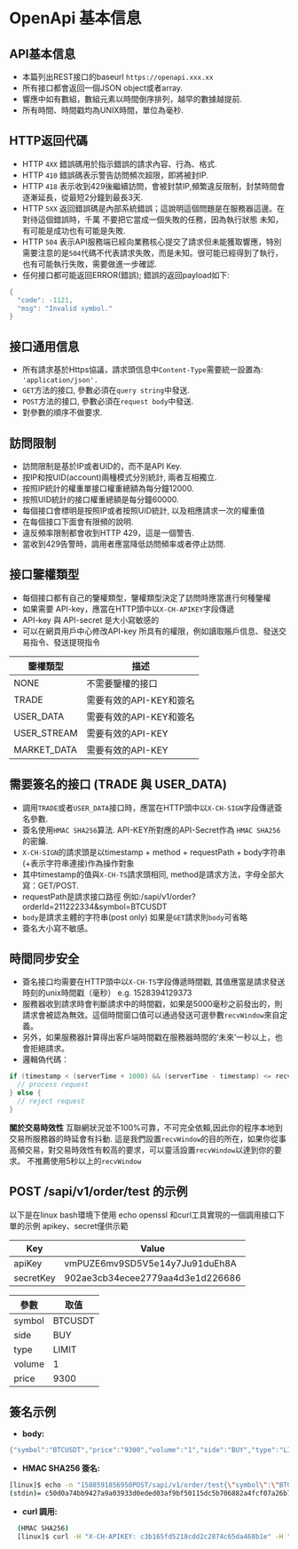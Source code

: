 # OpenApi 基本信息

## API基本信息

* 本篇列出REST接口的baseurl `https://openapi.xxx.xx`
* 所有接口都會返回一個JSON object或者array.
* 響應中如有數組，數組元素以時間倒序排列，越早的數據越提前.
* 所有時間、時間戳均為UNIX時間，單位為毫秒.

## HTTP返回代碼

* HTTP `4XX` 錯誤碼用於指示錯誤的請求內容、行為、格式.
* HTTP `410` 錯誤碼表示警告訪問頻次超限，即將被封IP.
* HTTP `418` 表示收到429後繼續訪問，會被封禁IP,頻繁違反限制，封禁時間會逐漸延長，從最短2分鐘到最長3天.
* HTTP `5XX` 返回錯誤碼是內部系統錯誤；這說明這個問題是在服務器這邊。在對待這個錯誤時，千萬 不要把它當成一個失敗的任務，因為執行狀態 未知，有可能是成功也有可能是失敗.
* HTTP `504` 表示API服務端已經向業務核心提交了請求但未能獲取響應，特別需要注意的是`504`代碼不代表請求失敗，而是未知。很可能已經得到了執行，也有可能執行失敗，需要做進一步確認.
* 任何接口都可能返回ERROR(錯誤); 錯誤的返回payload如下:

```java
{
  "code": -1121,
  "msg": "Invalid symbol."
}
```

## 接口通用信息

* 所有請求基於Https協議，請求頭信息中`Content-Type`需要統一設置為: `'application/json'.`
* `GET`方法的接口, 參數必須在`query string`中發送.
* `POST`方法的接口, 參數必須在`request body`中發送.
* 對參數的順序不做要求.

## 訪問限制

* 訪問限制是基於IP或者UID的，而不是API Key.
* 按IP和按UID(account)兩種模式分別統計, 兩者互相獨立.
* 按照IP統計的權重單接口權重總額為每分鐘12000.
* 按照UID統計的接口權重總額是每分鐘60000.
* 每個接口會標明是按照IP或者按照UID統計, 以及相應請求一次的權重值
* 在每個接口下面會有限頻的說明.
* 違反頻率限制都會收到HTTP 429，這是一個警告.
* 當收到429告警時，調用者應當降低訪問頻率或者停止訪問.

## 接口鑒權類型

* 每個接口都有自己的鑒權類型，鑒權類型決定了訪問時應當進行何種鑒權
* 如果需要 API-key，應當在HTTP頭中以`X-CH-APIKEY`字段傳遞
* API-key 與 API-secret 是大小寫敏感的
* 可以在網頁用戶中心修改API-key 所具有的權限，例如讀取賬戶信息、發送交易指令、發送提現指令

| 鑒權類型         | 描述              |
| ------------ | --------------- |
| NONE         | 不需要鑒權的接口        |
| TRADE        | 需要有效的API-KEY和簽名 |
| USER\_DATA   | 需要有效的API-KEY和簽名 |
| USER\_STREAM | 需要有效的API-KEY    |
| MARKET\_DATA | 需要有效的API-KEY    |

## 需要簽名的接口 (TRADE 與 USER\_DATA)

* 調用`TRADE`或者`USER_DATA`接口時，應當在HTTP頭中以`X-CH-SIGN`字段傳遞簽名參數.
* 簽名使用`HMAC SHA256`算法. API-KEY所對應的API-Secret作為 `HMAC SHA256` 的密鑰.
* `X-CH-SIGN`的請求頭是以timestamp + method + requestPath + body字符串(+表示字符串連接)作為操作對象
* 其中timestamp的值與`X-CH-TS`請求頭相同, method是請求方法，字母全部大寫：GET/POST.
* requestPath是請求接口路徑 例如:/sapi/v1/order?orderId=211222334\&symbol=BTCUSDT
* `body`是請求主體的字符串(post only) 如果是`GET`請求則`body`可省略
* 簽名大小寫不敏感。

## 時間同步安全

* 簽名接口均需要在HTTP頭中以`X-CH-TS`字段傳遞時間戳, 其值應當是請求發送時刻的unix時間戳（毫秒） e.g. 1528394129373
* 服務器收到請求時會判斷請求中的時間戳，如果是5000毫秒之前發出的，則請求會被認為無效。這個時間窗口值可以通過發送可選參數`recvWindow`來自定義。
* 另外，如果服務器計算得出客戶端時間戳在服務器時間的‘未來’一秒以上，也會拒絕請求。
* 邏輯偽代碼：

```java
if (timestamp < (serverTime + 1000) && (serverTime - timestamp) <= recvWindow) {
  // process request
} else {
  // reject request
}
```

**關於交易時效性** 互聯網狀況並不100%可靠，不可完全依賴,因此你的程序本地到交易所服務器的時延會有抖動. 這是我們設置`recvWindow`的目的所在，如果你從事高頻交易，對交易時效性有較高的要求，可以靈活設置`recvWindow`以達到你的要求。 不推薦使用5秒以上的`recvWindow`

## POST /sapi/v1/order/test 的示例

以下是在linux bash環境下使用 echo openssl 和curl工具實現的一個調用接口下單的示例 apikey、secret僅供示範

| Key       | Value                            |
| --------- | -------------------------------- |
| apiKey    | vmPUZE6mv9SD5V5e14y7Ju91duEh8A   |
| secretKey | 902ae3cb34ecee2779aa4d3e1d226686 |

| 參數     | 取值      |
| ------ | ------- |
| symbol | BTCUSDT |
| side   | BUY     |
| type   | LIMIT   |
| volume | 1       |
| price  | 9300    |

## 簽名示例

* **body:**

```java
{"symbol":"BTCUSDT","price":"9300","volume":"1","side":"BUY","type":"LIMIT"}
```

* **HMAC SHA256 簽名:**

```bash
[linux]$ echo -n "1588591856950POST/sapi/v1/order/test{\"symbol\":\"BTCUSDT\",\"price\":\"9300\",\"volume\":\"1\",\"side\":\"BUY\",\"type\":\"LIMIT\"}" | openssl dgst -sha256 -hmac "902ae3cb34ecee2779aa4d3e1d226686"
(stdin)= c50d0a74bb9427a9a03933d0eded03af9bf50115dc5b706882a4fcf07a26b761
```

* **curl 調用:**

```bash
  (HMAC SHA256)
  [linux]$ curl -H "X-CH-APIKEY: c3b165fd5218cdd2c2874c65da468b1e" -H "X-CH-SIGN: c50d0a74bb9427a9a03933d0eded03af9bf50115dc5b706882a4fcf07a26b761" -H "X-CH-TS: 1588591856950" -H "Content-Type:application/json" -X POST 'http://localhost:30000/sapi/v1/order/test' -d '{"symbol":"BTCUSDT","price":"9300","quantity":"1","side":"BUY","type":"LIMIT"}'
```

